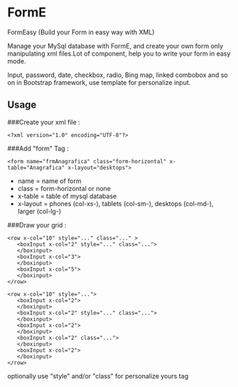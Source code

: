 # FormE
FormEasy (Build your Form in easy way with XML)

Manage your MySql database with FormE, and create your own form only manipulating xml files.Lot of component, help you to write your form in easy mode.

Input, password, date, checkbox, radio, Bing map, linked combobox and so on in Bootstrap framework, use template for personalize input.


## Usage
###Create your xml file :

```<?xml version="1.0" encoding="UTF-8"?>```

###Add "form" Tag :

```<form name="frmAnagrafica" class="form-horizontal" x-table="Anagrafica" x-layout="desktops">```
- name = name of form 
- class = form-horizontal or none 
- x-table = table of mysql database
- x-layout = phones (col-xs-), tablets (col-sm-), desktops (col-md-), larger (col-lg-)

###Draw your grid :
```
<row x-col="10" style="..." class="..." >
   <boxInput x-col="2" style="..." class="...">
   </boxinput>
   <boxInput x-col="3">
   </boxinput>
   <boxInput x-col="5">
   </boxinput>
</row>	

<row x-col="10" style="...">
   <boxInput x-col="2">
   </boxinput>
   <boxInput x-col="2" style="..." class="...">
   </boxinput>
   <boxInput x-col="2">
   </boxinput>
   <boxInput x-col="2" class="...">
   </boxinput>
   <boxInput x-col="2">
   </boxinput>
</row>
```
optionally use "style" and/or "class" for personalize yours tag 
